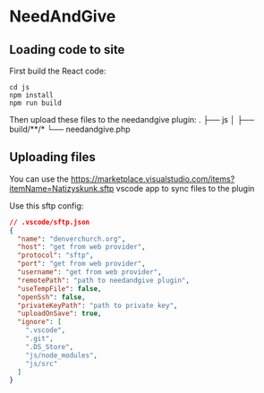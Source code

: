 # NeedAndGive

## Loading code to site

First build the React code:

```
cd js
npm install
npm run build
```

Then upload these files to the needandgive plugin:
.
├── js
│   ├── build/**/*
└── needandgive.php

## Uploading files

You can use the https://marketplace.visualstudio.com/items?itemName=Natizyskunk.sftp vscode app to sync files to the plugin

Use this sftp config:

```json
// .vscode/sftp.json
{
  "name": "denverchurch.org",
  "host": "get from web provider",
  "protocol": "sftp",
  "port": "get from web provider",
  "username": "get from web provider",
  "remotePath": "path to needandgive plugin",
  "useTempFile": false,
  "openSsh": false,
  "privateKeyPath": "path to private key",
  "uploadOnSave": true,
  "ignore": [
    ".vscode",
    ".git",
    ".DS_Store",
    "js/node_modules",
    "js/src"
  ]
}
```
